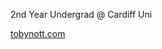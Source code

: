 2nd Year Undergrad @ Cardiff Uni

[tobynott.com](https://tobynott.com)
<!---
tobynott80/tobynott80 is a ✨ special ✨ repository because its `README.md` (this file) appears on your GitHub profile.
You can click the Preview link to take a look at your changes.
--->

